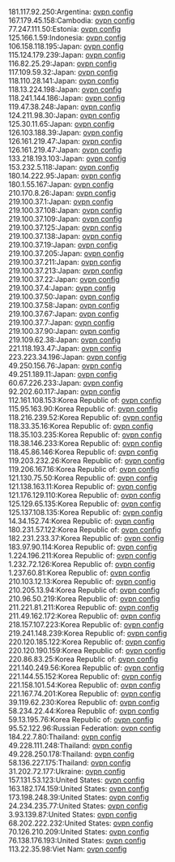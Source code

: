 181.117.92.250:Argentina: [ovpn config](vpn/181_117_92_250.ovpn)  
167.179.45.158:Cambodia: [ovpn config](vpn/167_179_45_158.ovpn)  
77.247.111.50:Estonia: [ovpn config](vpn/77_247_111_50.ovpn)  
125.166.1.59:Indonesia: [ovpn config](vpn/125_166_1_59.ovpn)  
106.158.118.195:Japan: [ovpn config](vpn/106_158_118_195.ovpn)  
115.124.179.239:Japan: [ovpn config](vpn/115_124_179_239.ovpn)  
116.82.25.29:Japan: [ovpn config](vpn/116_82_25_29.ovpn)  
117.109.59.32:Japan: [ovpn config](vpn/117_109_59_32.ovpn)  
118.110.28.141:Japan: [ovpn config](vpn/118_110_28_141.ovpn)  
118.13.224.198:Japan: [ovpn config](vpn/118_13_224_198.ovpn)  
118.241.144.186:Japan: [ovpn config](vpn/118_241_144_186.ovpn)  
119.47.38.248:Japan: [ovpn config](vpn/119_47_38_248.ovpn)  
124.211.98.30:Japan: [ovpn config](vpn/124_211_98_30.ovpn)  
125.30.11.65:Japan: [ovpn config](vpn/125_30_11_65.ovpn)  
126.103.188.39:Japan: [ovpn config](vpn/126_103_188_39.ovpn)  
126.161.219.47:Japan: [ovpn config](vpn/126_161_219_47.ovpn)  
126.161.219.47:Japan: [ovpn config](vpn/126_161_219_47.ovpn)  
133.218.193.103:Japan: [ovpn config](vpn/133_218_193_103.ovpn)  
153.232.5.118:Japan: [ovpn config](vpn/153_232_5_118.ovpn)  
180.14.222.95:Japan: [ovpn config](vpn/180_14_222_95.ovpn)  
180.1.55.167:Japan: [ovpn config](vpn/180_1_55_167.ovpn)  
210.170.8.26:Japan: [ovpn config](vpn/210_170_8_26.ovpn)  
219.100.37.1:Japan: [ovpn config](vpn/219_100_37_1.ovpn)  
219.100.37.108:Japan: [ovpn config](vpn/219_100_37_108.ovpn)  
219.100.37.109:Japan: [ovpn config](vpn/219_100_37_109.ovpn)  
219.100.37.125:Japan: [ovpn config](vpn/219_100_37_125.ovpn)  
219.100.37.138:Japan: [ovpn config](vpn/219_100_37_138.ovpn)  
219.100.37.19:Japan: [ovpn config](vpn/219_100_37_19.ovpn)  
219.100.37.205:Japan: [ovpn config](vpn/219_100_37_205.ovpn)  
219.100.37.211:Japan: [ovpn config](vpn/219_100_37_211.ovpn)  
219.100.37.213:Japan: [ovpn config](vpn/219_100_37_213.ovpn)  
219.100.37.22:Japan: [ovpn config](vpn/219_100_37_22.ovpn)  
219.100.37.4:Japan: [ovpn config](vpn/219_100_37_4.ovpn)  
219.100.37.50:Japan: [ovpn config](vpn/219_100_37_50.ovpn)  
219.100.37.58:Japan: [ovpn config](vpn/219_100_37_58.ovpn)  
219.100.37.67:Japan: [ovpn config](vpn/219_100_37_67.ovpn)  
219.100.37.7:Japan: [ovpn config](vpn/219_100_37_7.ovpn)  
219.100.37.90:Japan: [ovpn config](vpn/219_100_37_90.ovpn)  
219.109.62.38:Japan: [ovpn config](vpn/219_109_62_38.ovpn)  
221.118.193.47:Japan: [ovpn config](vpn/221_118_193_47.ovpn)  
223.223.34.196:Japan: [ovpn config](vpn/223_223_34_196.ovpn)  
49.250.156.76:Japan: [ovpn config](vpn/49_250_156_76.ovpn)  
49.251.189.11:Japan: [ovpn config](vpn/49_251_189_11.ovpn)  
60.67.226.233:Japan: [ovpn config](vpn/60_67_226_233.ovpn)  
92.202.60.117:Japan: [ovpn config](vpn/92_202_60_117.ovpn)  
112.161.108.153:Korea Republic of: [ovpn config](vpn/112_161_108_153.ovpn)  
115.95.163.90:Korea Republic of: [ovpn config](vpn/115_95_163_90.ovpn)  
118.216.239.52:Korea Republic of: [ovpn config](vpn/118_216_239_52.ovpn)  
118.33.35.16:Korea Republic of: [ovpn config](vpn/118_33_35_16.ovpn)  
118.35.103.235:Korea Republic of: [ovpn config](vpn/118_35_103_235.ovpn)  
118.38.146.233:Korea Republic of: [ovpn config](vpn/118_38_146_233.ovpn)  
118.45.86.146:Korea Republic of: [ovpn config](vpn/118_45_86_146.ovpn)  
119.203.232.26:Korea Republic of: [ovpn config](vpn/119_203_232_26.ovpn)  
119.206.167.16:Korea Republic of: [ovpn config](vpn/119_206_167_16.ovpn)  
121.130.75.50:Korea Republic of: [ovpn config](vpn/121_130_75_50.ovpn)  
121.138.163.11:Korea Republic of: [ovpn config](vpn/121_138_163_11.ovpn)  
121.176.129.110:Korea Republic of: [ovpn config](vpn/121_176_129_110.ovpn)  
125.129.65.135:Korea Republic of: [ovpn config](vpn/125_129_65_135.ovpn)  
125.137.108.135:Korea Republic of: [ovpn config](vpn/125_137_108_135.ovpn)  
14.34.152.74:Korea Republic of: [ovpn config](vpn/14_34_152_74.ovpn)  
180.231.57.122:Korea Republic of: [ovpn config](vpn/180_231_57_122.ovpn)  
182.231.233.37:Korea Republic of: [ovpn config](vpn/182_231_233_37.ovpn)  
183.97.90.114:Korea Republic of: [ovpn config](vpn/183_97_90_114.ovpn)  
1.224.196.211:Korea Republic of: [ovpn config](vpn/1_224_196_211.ovpn)  
1.232.72.126:Korea Republic of: [ovpn config](vpn/1_232_72_126.ovpn)  
1.237.60.81:Korea Republic of: [ovpn config](vpn/1_237_60_81.ovpn)  
210.103.12.13:Korea Republic of: [ovpn config](vpn/210_103_12_13.ovpn)  
210.205.13.94:Korea Republic of: [ovpn config](vpn/210_205_13_94.ovpn)  
210.96.50.219:Korea Republic of: [ovpn config](vpn/210_96_50_219.ovpn)  
211.221.81.211:Korea Republic of: [ovpn config](vpn/211_221_81_211.ovpn)  
211.49.162.172:Korea Republic of: [ovpn config](vpn/211_49_162_172.ovpn)  
218.157.107.223:Korea Republic of: [ovpn config](vpn/218_157_107_223.ovpn)  
219.241.148.239:Korea Republic of: [ovpn config](vpn/219_241_148_239.ovpn)  
220.120.185.122:Korea Republic of: [ovpn config](vpn/220_120_185_122.ovpn)  
220.120.190.159:Korea Republic of: [ovpn config](vpn/220_120_190_159.ovpn)  
220.86.83.25:Korea Republic of: [ovpn config](vpn/220_86_83_25.ovpn)  
221.140.249.56:Korea Republic of: [ovpn config](vpn/221_140_249_56.ovpn)  
221.144.55.152:Korea Republic of: [ovpn config](vpn/221_144_55_152.ovpn)  
221.158.101.54:Korea Republic of: [ovpn config](vpn/221_158_101_54.ovpn)  
221.167.74.201:Korea Republic of: [ovpn config](vpn/221_167_74_201.ovpn)  
39.119.62.230:Korea Republic of: [ovpn config](vpn/39_119_62_230.ovpn)  
58.234.22.44:Korea Republic of: [ovpn config](vpn/58_234_22_44.ovpn)  
59.13.195.76:Korea Republic of: [ovpn config](vpn/59_13_195_76.ovpn)  
95.52.122.96:Russian Federation: [ovpn config](vpn/95_52_122_96.ovpn)  
184.22.7.80:Thailand: [ovpn config](vpn/184_22_7_80.ovpn)  
49.228.111.248:Thailand: [ovpn config](vpn/49_228_111_248.ovpn)  
49.228.250.178:Thailand: [ovpn config](vpn/49_228_250_178.ovpn)  
58.136.227.175:Thailand: [ovpn config](vpn/58_136_227_175.ovpn)  
31.202.72.177:Ukraine: [ovpn config](vpn/31_202_72_177.ovpn)  
157.131.53.123:United States: [ovpn config](vpn/157_131_53_123.ovpn)  
163.182.174.159:United States: [ovpn config](vpn/163_182_174_159.ovpn)  
173.198.248.39:United States: [ovpn config](vpn/173_198_248_39.ovpn)  
24.234.235.77:United States: [ovpn config](vpn/24_234_235_77.ovpn)  
3.93.139.87:United States: [ovpn config](vpn/3_93_139_87.ovpn)  
68.202.222.232:United States: [ovpn config](vpn/68_202_222_232.ovpn)  
70.126.210.209:United States: [ovpn config](vpn/70_126_210_209.ovpn)  
76.138.176.193:United States: [ovpn config](vpn/76_138_176_193.ovpn)  
113.22.35.98:Viet Nam: [ovpn config](vpn/113_22_35_98.ovpn)  
